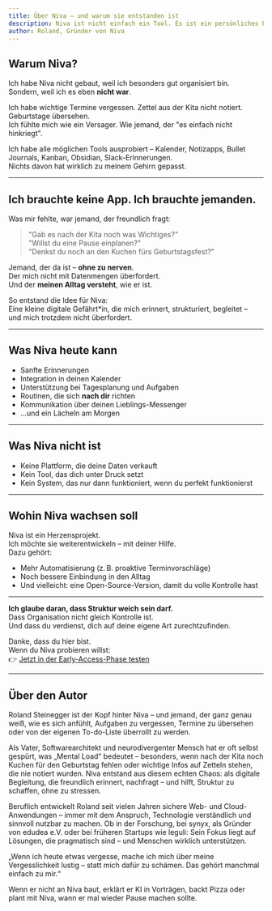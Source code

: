```yaml
---
title: Über Niva – und warum sie entstanden ist
description: Niva ist nicht einfach ein Tool. Es ist ein persönliches Projekt, geboren aus echten Herausforderungen und dem Wunsch, Organisation für neurodivergente Menschen leichter zu machen.
author: Roland, Gründer von Niva
---
```


## Warum Niva?

Ich habe Niva nicht gebaut, weil ich besonders gut organisiert bin.  
Sondern, weil ich es eben **nicht war**.

Ich habe wichtige Termine vergessen. Zettel aus der Kita nicht notiert. Geburtstage übersehen.  
Ich fühlte mich wie ein Versager. Wie jemand, der "es einfach nicht hinkriegt".

Ich habe alle möglichen Tools ausprobiert – Kalender, Notizapps, Bullet Journals, Kanban, Obsidian, Slack-Erinnerungen.  
Nichts davon hat wirklich zu meinem Gehirn gepasst.

---

## Ich brauchte keine App. Ich brauchte jemanden.

Was mir fehlte, war jemand, der freundlich fragt:  
> "Gab es nach der Kita noch was Wichtiges?"  
> "Willst du eine Pause einplanen?"  
> "Denkst du noch an den Kuchen fürs Geburtstagsfest?"

Jemand, der da ist – **ohne zu nerven**.  
Der mich nicht mit Datenmengen überfordert.  
Und der **meinen Alltag versteht**, wie er ist.

So entstand die Idee für Niva:  
Eine kleine digitale Gefährt*in, die mich erinnert, strukturiert, begleitet –  
und mich trotzdem nicht überfordert.

---

## Was Niva heute kann

- Sanfte Erinnerungen  
- Integration in deinen Kalender  
- Unterstützung bei Tagesplanung und Aufgaben  
- Routinen, die sich **nach dir** richten  
- Kommunikation über deinen Lieblings-Messenger  
- ...und ein Lächeln am Morgen

---

## Was Niva nicht ist

- Keine Plattform, die deine Daten verkauft  
- Kein Tool, das dich unter Druck setzt  
- Kein System, das nur dann funktioniert, wenn du perfekt funktionierst

---

## Wohin Niva wachsen soll

Niva ist ein Herzensprojekt.  
Ich möchte sie weiterentwickeln – mit deiner Hilfe.  
Dazu gehört:
- Mehr Automatisierung (z. B. proaktive Terminvorschläge)  
- Noch bessere Einbindung in den Alltag  
- Und vielleicht: eine Open-Source-Version, damit du volle Kontrolle hast

---

**Ich glaube daran, dass Struktur weich sein darf.**  
Dass Organisation nicht gleich Kontrolle ist.  
Und dass du verdienst, dich auf deine eigene Art zurechtzufinden.

Danke, dass du hier bist.  
Wenn du Niva probieren willst:  
👉 [Jetzt in der Early-Access-Phase testen](/de/actions/joinBeta)

---

## Über den Autor

Roland Steinegger ist der Kopf hinter Niva – und jemand, der ganz genau weiß, wie es sich anfühlt, Aufgaben zu vergessen, Termine zu übersehen oder von der eigenen To-do-Liste überrollt zu werden.

Als Vater, Softwarearchitekt und neurodivergenter Mensch hat er oft selbst gespürt, was „Mental Load“ bedeutet – besonders, wenn nach der Kita noch Kuchen für den Geburtstag fehlen oder wichtige Infos auf Zetteln stehen, die nie notiert wurden.
Niva entstand aus diesem echten Chaos: als digitale Begleitung, die freundlich erinnert, nachfragt – und hilft, Struktur zu schaffen, ohne zu stressen.

Beruflich entwickelt Roland seit vielen Jahren sichere Web- und Cloud-Anwendungen – immer mit dem Anspruch, Technologie verständlich und sinnvoll nutzbar zu machen. Ob in der Forschung, bei synyx, als Gründer von edudea e.V. oder bei früheren Startups wie leguli: Sein Fokus liegt auf Lösungen, die pragmatisch sind – und Menschen wirklich unterstützen.

„Wenn ich heute etwas vergesse, mache ich mich über meine Vergesslichkeit lustig – statt mich dafür zu schämen. Das gehört manchmal einfach zu mir.“

Wenn er nicht an Niva baut, erklärt er KI in Vorträgen, backt Pizza oder plant mit Niva, wann er mal wieder Pause machen sollte.